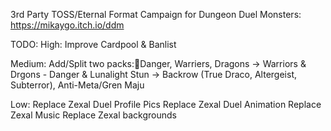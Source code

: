 3rd Party TOSS/Eternal Format Campaign for Dungeon Duel Monsters:https://mikaygo.itch.io/ddmTODO:High:Improve Cardpool & BanlistMedium:Add/Split two packs:Danger, Warriers, Dragons -> Warriors & Drgons - Danger & LunalightStun -> Backrow (True Draco, Altergeist, Subterror), Anti-Meta/Gren MajuLow:Replace Zexal Duel Profile PicsReplace Zexal Duel AnimationReplace Zexal MusicReplace Zexal backgrounds